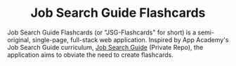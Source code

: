 <h1 align="center"><strong>Job Search Guide Flashcards</strong></h1>

Job Search Guide Flashcards (or "JSG-Flashcards" for short) is a semi-original, single-page, full-stack web application. Inspired by App Academy's Job Search Guide curriculum, [Job Search Guide](https://github.com/appacademy/job-search-guide) (Private Repo), the application aims to obviate the need to create flashcards.
